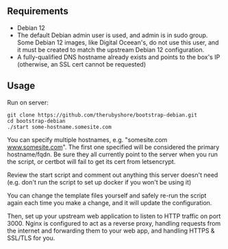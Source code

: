 ## Requirements

- Debian 12
- The default Debian admin user is used, and admin is in sudo group.
  Some Debian 12 images, like Digital Oceean's, do not use this user,
  and it must be created to match the upstream Debian 12 configuration.
- A fully-qualified DNS hostname already exists and points to
  the box's IP (otherwise, an SSL cert cannot be requested)

## Usage

Run on server:
```
git clone https://github.com/therubyshore/bootstrap-debian.git
cd bootstrap-debian
./start some-hostname.somesite.com
```
You can specify multiple hostnames, e.g. "somesite.com www.somesite.com". The first one specified will be considered the primary hostname/fqdn.
Be sure they all currently point to the server when you run the script, or certbot will fail to get its cert from letsencrypt.

Review the start script and comment out anything this server doesn't need (e.g. don't run the script to set up docker if you won't be using it)

You can change the template files yourself and safely re-run the script again each time you make a change, and it will update the configuration.

Then, set up your upstream web application to listen to HTTP traffic on port 3000.
Nginx is configured to act as a reverse proxy, handling requests from the internet
and forwarding them to your web app, and handling HTTPS & SSL/TLS for you.
